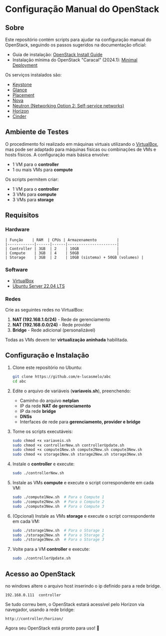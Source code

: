 # Configuração Manual do OpenStack

## Sobre

Este repositório contém scripts para ajudar na configuração manual do OpenStack, seguindo os passos sugeridos na documentação oficial:

- Guia de instalação: [OpenStack Install Guide](https://docs.openstack.org/install-guide/)
- Instalação mínima do OpenStack "Caracal" (2024.1): [Minimal Deployment](https://docs.openstack.org/install-guide/openstack-services.html#minimal-deployment-for-2024-1-caracal)

Os serviços instalados são:

- [Keystone](https://docs.openstack.org/keystone/2024.1/install/)
- [Glance](https://docs.openstack.org/glance/2024.1/install/)
- [Placement](https://docs.openstack.org/placement/2024.1/install/)
- [Nova](https://docs.openstack.org/nova/2024.1/install/)
- [Neutron (Networking Option 2: Self-service networks)](https://docs.openstack.org/neutron/2024.1/install/)
- [Horizon](https://docs.openstack.org/horizon/2024.1/install/)
- [Cinder](https://docs.openstack.org/cinder/2024.1/install/)

## Ambiente de Testes

O procedimento foi realizado em máquinas virtuais utilizando o [VirtualBox](https://www.virtualbox.org/), mas pode ser adaptado para máquinas físicas ou combinações de VMs e hosts físicos. A configuração mais básica envolve:

- 1 VM para o **controller**
- 1 ou mais VMs para **compute**

Os scripts permitem criar:

- 1 VM para o **controller**
- 3 VMs para **compute**
- 3 VMs para **storage**

## Requisitos

### Hardware

```plaintext
| Função    | RAM  | CPUs | Armazenamento         |
|------------|------|------|----------------------|
| Controller | 3GB  | 2    | 10GB                 |
| Compute    | 3GB  | 4    | 50GB                 |
| Storage    | 3GB  | 2    | 10GB (sistema) + 50GB (volumes) |
```

### Software

- [VirtualBox](https://www.virtualbox.org/)
- [Ubuntu Server 22.04 LTS](https://releases.ubuntu.com/jammy/ubuntu-22.04.5-live-server-amd64.iso)

### Redes

Crie as seguintes redes no VirtualBox:

1. **NAT (192.168.1.0/24)** - Rede de gerenciamento
2. **NAT (192.168.0.0/24)** - Rede provider
3. **Bridge** - Rede adicional (personalizável)

Todas as VMs devem ter **virtualização aninhada** habilitada.

## Configuração e Instalação

1. Clone este repositório no Ubuntu:

   ```sh
   git clone https://github.com/e-lucasmelo/abc
   cd abc
   ```

2. Edite o arquivo de variáveis (**variaveis.sh**), preenchendo:
   - Caminho do arquivo **netplan**
   - IP da rede **NAT de gerenciamento**
   - IP da rede **bridge**
   - **DNSs**
   - Interfaces de rede para **gerenciamento, provider e bridge**

3. Torne os scripts executáveis:

   ```sh
   sudo chmod +x variaveis.sh
   sudo chmod +x controllerNew.sh controllerUpdate.sh
   sudo chmod +x compute1New.sh compute2New.sh compute3New.sh
   sudo chmod +x storage1New.sh storage2New.sh storage3New.sh
   ```

4. Instale o **controller** e execute:

   ```sh
   sudo ./controllerNew.sh
   ```

5. Instale as VMs **compute** e execute o script correspondente em cada VM:

   ```sh
   sudo ./compute1New.sh  # Para o Compute 1
   sudo ./compute2New.sh  # Para o Compute 2
   sudo ./compute3New.sh  # Para o Compute 3
   ```

6. (Opcional) Instale as VMs **storage** e execute o script correspondente em cada VM:

   ```sh
   sudo ./storage1New.sh  # Para o Storage 1
   sudo ./storage2New.sh  # Para o Storage 2
   sudo ./storage3New.sh  # Para o Storage 3
   ```

7. Volte para a VM **controller** e execute:

   ```sh
   sudo ./controllerUpdate.sh
   ```

## Acesso ao OpenStack

no windows altere o arquivo host inserindo o ip definido para a rede bridge.

   ```'C:\Windows\System32\drivers\etc'
   192.168.0.111  controller
   ```

Se tudo correu bem, o OpenStack estará acessível pelo Horizon via navegador, usando a rede bridge:

```
http://controller/horizon/
```

Agora seu OpenStack está pronto para uso! 🎉

